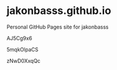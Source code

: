 # jakonbasss.github.io
Personal GitHub Pages site for jakonbasss




























































AJ5Cg9x6


5mqkOlpaCS

zNwD0XxqQc
